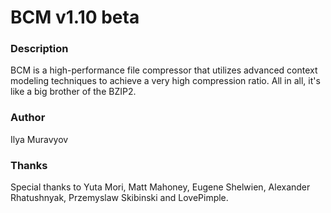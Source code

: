 # BCM v1.10 beta

### Description
BCM is a high-performance file compressor that utilizes advanced context modeling techniques to achieve a very high compression ratio. All in all, it's like a big brother of the BZIP2.

### Author
Ilya Muravyov

### Thanks
Special thanks to Yuta Mori, Matt Mahoney, Eugene Shelwien, Alexander Rhatushnyak, Przemyslaw Skibinski and LovePimple.
